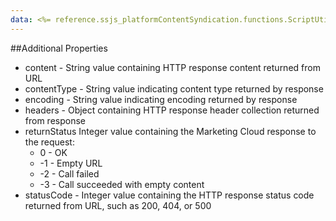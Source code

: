 ```yaml
---
data: <%= reference.ssjs_platformContentSyndication.functions.ScriptUtilHttpResponse %>
---
```


##Additional Properties
* content	- String value containing HTTP response content returned from URL
* contentType	- String value indicating content type returned by response
* encoding - String value indicating encoding returned by response
* headers	- Object containing HTTP response header collection returned from response
* returnStatus
Integer value containing the Marketing Cloud response to the request:
  * 0 - OK
  * -1 - Empty URL
  * -2 - Call failed
  * -3 - Call succeeded with empty content
* statusCode - Integer value containing the HTTP response status code returned from URL, such as 200, 404, or 500
